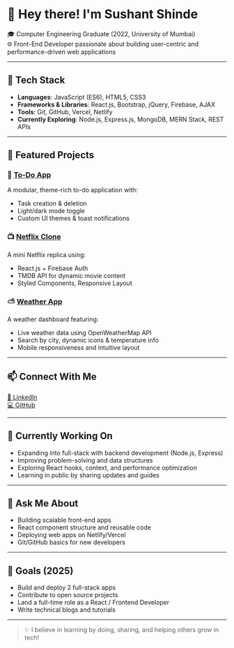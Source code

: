# 👋 Hey there! I'm Sushant Shinde

🎓 Computer Engineering Graduate (2022, University of Mumbai)  
🌐 Front-End Developer passionate about building user-centric and performance-driven web applications

---

## 🚀 Tech Stack

- **Languages**: JavaScript (ES6), HTML5, CSS3
- **Frameworks & Libraries**: React.js, Bootstrap, jQuery, Firebase, AJAX
- **Tools**: Git, GitHub, Vercel, Netlify
- **Currently Exploring**: Node.js, Express.js, MongoDB, MERN Stack, REST APIs

---

## 🌟 Featured Projects

### 🧭 [To‑Do App](https://sushantshinde7.github.io/To-Do-App/)
A modular, theme-rich to-do application with:
- Task creation & deletion
- Light/dark mode toggle
- Custom UI themes & toast notifications

### 📺 [Netflix Clone](https://my-netlfix-react-clone.netlify.app/)
A mini Netflix replica using:
- React.js + Firebase Auth
- TMDB API for dynamic movie content
- Styled Components, Responsive Layout

### ⛅ [Weather App](https://sushantshinde7.github.io/Weather-App/)
A weather dashboard featuring:
- Live weather data using OpenWeatherMap API
- Search by city, dynamic icons & temperature info
- Mobile responsiveness and intuitive layout

---

## 📫 Connect With Me

[🔗 LinkedIn](https://www.linkedin.com/in/sushantshinde7/)  
[💻 GitHub](https://github.com/sushantshinde7)

---

## 🧠 Currently Working On

- Expanding into full-stack with backend development (Node.js, Express)
- Improving problem-solving and data structures
- Exploring React hooks, context, and performance optimization
- Learning in public by sharing updates and guides

---

## 💬 Ask Me About

- Building scalable front-end apps
- React component structure and reusable code
- Deploying web apps on Netlify/Vercel
- Git/GitHub basics for new developers

---

## 🔭 Goals (2025)

- Build and deploy 2 full-stack apps
- Contribute to open source projects
- Land a full-time role as a React / Frontend Developer
- Write technical blogs and tutorials

---

> ✨ I believe in learning by doing, sharing, and helping others grow in tech!

